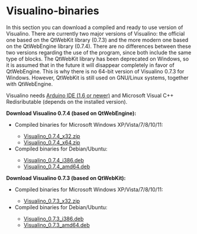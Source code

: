 # Visualino-binaries
<p>In this section you can download a compiled and ready to use version of Visualino. There are currently two major versions of Visualino: the official one based on the QtWebKit library (0.7.3) and the more modern one based on the QtWebEngine library (0.7.4). There are no differences between these two versions regarding the use of the program, since both include the same type of blocks. The QtWebKit library has been deprecated on Windows, so it is assumed that in the future it will disappear completely in favor of QtWebEngine. This is why there is no 64-bit version of Visualino 0.7.3 for Windows. However, QtWebKit is still used on GNU/Linux systems, together with QtWebEngine.</p>
<p>Visualino needs <a href="https://www.arduino.cc/en/software">Arduino IDE (1.6 or newer)</a> and Microsoft Visual C++ Redisributable (depends on the installed version).</p>
<p><b>Download Visualino 0.7.4 (based on QtWebEngine):</b></p>
<p><ul><li>Compiled binaries for Microsoft Windows XP/Vista/7/8/10/11:</li>
<ul><li><a href="https://1drv.ms/u/s!AqT3LJvsLk-1iftJ8gj_UVT8XDIhtA?e=f2I6cR">Visualino_0.7.4_x32.zip</a></li>
<li><a href="https://1drv.ms/u/s!AqT3LJvsLk-1iZNeERbmrQWi3vYB6w?e=a4Fpxx">Visualino_0.7.4_x64.zip</a></li></ul>
<li>Compiled binaries for Debian/Ubuntu:</li>
<ul><li><a href="https://1drv.ms/u/s!AqT3LJvsLk-1iZNcIfweh6ULwi5blg?e=WEiTCh">Visualino_0.7.4_i386.deb</a></li>
<li><a href="https://1drv.ms/u/s!AqT3LJvsLk-1iZNZQvxOoDYGBu374Q?e=3RqL0z">Visualino_0.7.4_amd64.deb</a></li></ul></ul></p>
<p><b>Download Visualino 0.7.3 (based on QtWebKit):</b></p>
<p><ul><li>Compiled binaries for Microsoft Windows XP/Vista/7/8/10/11:</li>
<ul><li><a href="https://1drv.ms/u/s!AqT3LJvsLk-1iZNffD7E2lsQaWx1ZA?e=AReIch">Visualino_0.7.3_x32.zip</a></li></ul>
<li>Compiled binaries for Debian/Ubuntu:</li>
<ul><li><a href="https://1drv.ms/u/s!AqT3LJvsLk-1iZNaD73SaVnl89-rNA?e=Ih6r3T">Visualino_0.7.3_i386.deb</a></li>
<li><a href="https://1drv.ms/u/s!AqT3LJvsLk-1iZNbqPmgpI0bsSyJIA?e=C3KTPv">Visualino_0.7.3_amd64.deb</a></li></ul></ul></p>
